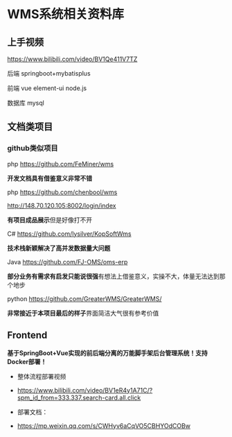 # WMS系统相关资料库

## 上手视频 

 https://www.bilibili.com/video/BV1Qe411V7TZ

后端 springboot+mybatisplus 

前端 vue  element-ui node.js

数据库 mysql

## 文档类项目

### github类似项目  

php  https://github.com/FeMiner/wms

**开发文档具有借鉴意义非常不错**

php https://github.com/chenbool/wms

http://148.70.120.105:8002/login/index

**有项目成品展示**但是好像打不开

C# https://github.com/lysilver/KopSoftWms

**技术栈新颖解决了高并发数据量大问题**

Java  https://github.com/FJ-OMS/oms-erp

**部分业务有需求有启发只能说很强**有想法上借鉴意义，实操不大，体量无法达到那个地步

python https://github.com/GreaterWMS/GreaterWMS/

**非常接近于本项目最后的样子**界面简洁大气很有参考价值





## Frontend



**基于SpringBoot+Vue实现的前后端分离的万能脚手架后台管理系统！支持Docker部署！**

- 整体流程部署视频

- https://www.bilibili.com/video/BV1eR4y1A71C/?spm_id_from=333.337.search-card.all.click
- 部署文档：
- https://mp.weixin.qq.com/s/CWHyv6aCqVO5CBHYOdCOBw







